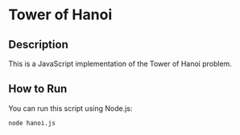 # Tower of Hanoi

## Description
This is a JavaScript implementation of the Tower of Hanoi problem.

## How to Run
You can run this script using Node.js:

```bash
node hanoi.js

